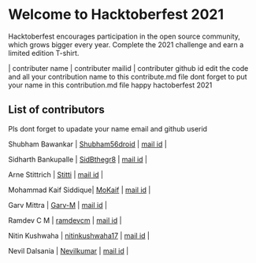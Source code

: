 <h1>Welcome to Hacktoberfest 2021</h1>
<p>Hacktoberfest encourages participation in the open source community, which grows bigger every year. Complete the 2021 challenge and earn a limited edition T-shirt.</p>
| contributer name | contributer mailid | contributer github id
edit the code and  all your contribution name to this contribute.md file
dont forget to put your name in  this contribution.md file
happy hactoberfest 2021
<h2>List of contributors</h2>
<p>Pls dont forget to upadate your name email and github userid</p>
<p>Shubham Bawankar | <a href="https://github.com/Shubham56-droid">Shubham56droid</a>  | <a href="shubhambawankar735@gmail.com">mail id</a> |</p>
<p>Sidharth Bankupalle | <a href="https://github.com/SidBthegr8">SidBthegr8</a>  | <a href="bankupallesidharth@gmail.com">mail id</a> |</p>
<p>Arne Stittrich | <a href="https://github.com/Stitti">Stitti</a>  | <a href="arnestittrich@gmail.com">mail id</a> |</p>
<p>Mohammad Kaif Siddique| <a href="https://github.com/MoKaif">MoKaif</a>  | <a href="kaif44jr@gmail.com">mail id</a> |</p>
<p>Garv Mittra | <a href="https://github.com/Garv-M">Garv-M</a>  | <a href="garvmittra20@gmail.com">mail id</a> |</p>
<p>Ramdev C M | <a href="https://github.com/ramdevcm">ramdevcm</a>  | <a href="ramdevcm@gmail.com">mail id</a> |</p>
<p>Nitin Kushwaha | <a href="https://github.com/nitinkushwaha17">nitinkushwaha17</a>  | <a href="nk17oct@gmail.com">mail id</a> |</p>
<p>Nevil Dalsania | <a href="https://github.com/Nevilkumar">Nevilkumar</a>  | <a href="nevil.patel.1906@gmail.com">mail id</a> |</p>

